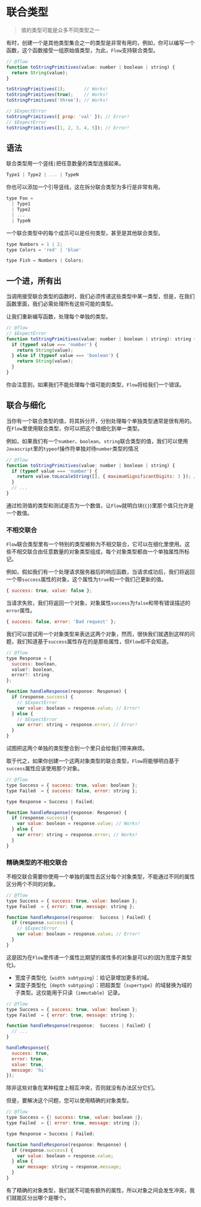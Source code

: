 # 联合类型

 > 值的类型可能是众多不同类型之一

有时，创建一个是其他类型集合之一的类型是非常有用的，例如，你可以编写一个函数，这个函数接受一组原始值类型，为此，`Flow`支持联合类型。

```javascript
// @flow
function toStringPrimitives(value: number | boolean | string) {
  return String(value);
}

toStringPrimitives(1);       // Works!
toStringPrimitives(true);    // Works!
toStringPrimitives('three'); // Works!

// $ExpectError
toStringPrimitives({ prop: 'val' }); // Error!
// $ExpectError
toStringPrimitives([1, 2, 3, 4, 5]); // Error!
```

## 语法

联合类型用一个竖线`|`把任意数量的类型连接起来。

```javascript
Type1 | Type2 | ... | TypeN
```

你也可以添加一个引导竖线，这在拆分联合类型为多行是非常有用。

```javascript
type Foo =
  | Type1
  | Type2
  | ...
  | TypeN
```

一个联合类型中的每个成员可以是任何类型，甚至是其他联合类型。

```javascript
type Numbers = 1 | 2;
type Colors = 'red' | 'blue'

type Fish = Numbers | Colors;
```

## 一个进，所有出

当调用接受联合类型的函数时，我们必须传递这些类型中某一类型，但是，在我们函数里面，我们必需处理所有这些可能的类型。

让我们重新编写函数，处理每个单独的类型。

```javascript
// @flow
// $ExpectError
function toStringPrimitives(value: number | boolean | string): string { // Error!
  if (typeof value === 'number') {
    return String(value);
  } else if (typeof value === 'boolean') {
    return String(value);
  }
}
```

你会注意到，如果我们不能处理每个值可能的类型，`Flow`将给我们一个错误。

## 联合与细化

当你有一个联合类型的值，将其拆分开，分别处理每个单独类型通常是很有用的。在`Flow`里使用联合类型，你可以把这个值细化到单一类型。

例如，如果我们有一个`number`、`boolean`、`string`联合类型的值，我们可以使用`Javascript`里的`typeof`操作符单独对待`number`类型的情况

```javascript
// @flow
function toStringPrimitives(value: number | boolean | string) {
  if (typeof value === 'number') {
    return value.toLocaleString([], { maximumSignificantDigits: 3 }); // Works!
  }
  // ...
}
```

通过检测值的类型和测试是否为一个数值，让`Flow`就明白块(`{}`)里那个值只允许是一个数值。

### 不相交联合

`Flow`联合类型里有一个特别的类型被称为不相交联合，它可以在细化里使用。这些不相交联合由任意数量的对象类型组成，每个对象类型都由一个单独属性所标记。

例如，假如我们有一个处理请求服务器后的响应函数，当请求成功后，我们将返回一个带`success`属性的对象，这个属性为`true`和一个我们己更新的值。

```javascript
{ success: true, value: false };
```

当请求失败，我们将返回一个对象，对象属性`success`为`false`和带有错误描述的`error`属性。

```javascript
{ success: false, error: 'Bad request' };
```

我们可以尝试用一个对象类型来表达这两个对象，然而，很快我们就遇到这样的问题，我们知道基于`success`属性存在的是那些属性，但`Flow`却不会知道。

```javascript
// @flow
type Response = {
  success: boolean,
  value?: boolean,
  error?: string
};

function handleResponse(response: Response) {
  if (response.success) {
    // $ExpectError
    var value: boolean = response.value; // Error!
  } else {
    // $ExpectError
    var error: string = response.error; // Error!
  }
}
```

试图把这两个单独的类型整合到一个里只会给我们带来麻烦。

取于代之，如果你创建一个这两对象类型的联合类型，`Flow`将能够明白基于`success`属性应该使用那个对象。

```javascript
// @flow
type Success = { success: true, value: boolean };
type Failed  = { success: false, error: string };

type Response = Success | Failed;

function handleResponse(response: Response) {
  if (response.success) {
    var value: boolean = response.value; // Works!
  } else {
    var error: string = response.error; // Works!
  }
}
```

### 精确类型的不相交联合

不相交联合需要你使用一个单独的属性去区分每个对象类型，不能通过不同的属性区分两个不同的对象。

```javascript
// @flow
type Success = { success: true, value: boolean };
type Failed  = { error: true, message: string };

function handleResponse(response:  Success | Failed) {
  if (response.success) {
    // $ExpectError
    var value: boolean = response.value; // Error!
  }
}
```

这是因为在`Flow`里传递一个属性比期望的属性多的对象是可以的(因为宽度子类型化)。

 - 宽度子类型化（`width subtyping`）：给记录增加更多的域。
 - 深度子类型化（`depth subtyping`）：把超类型（`supertype`）的域替换为域的子类型。这仅能用于只读（`immutable`）记录。

```javascript
// @flow
type Success = { success: true, value: boolean };
type Failed  = { error: true, message: string };

function handleResponse(response:  Success | Failed) {
  // ...
}

handleResponse({
  success: true,
  error: true,
  value: true,
  message: 'hi'
});
```

除非这些对象在某种程度上相互冲突，否则就没有办法区分它们。

但是，要解决这个问题，您可以使用精确的对象类型。

```javascript
// @flow
type Success = {| success: true, value: boolean |};
type Failed  = {| error: true, message: string |};

type Response = Success | Failed;

function handleResponse(response: Response) {
  if (response.success) {
    var value: boolean = response.value;
  } else {
    var message: string = response.message;
  }
}
```

有了精确的对象类型，我们就不可能有额外的属性，所以对象之间会发生冲突，我们就能区分出哪个是哪个。